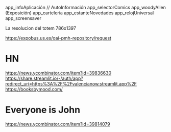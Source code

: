 app_infoAplicación // AutoInformación
app_selectorComics
app_woodyAllen (Exposición)
app_carteleria
app_estanteNovedades
app_relojUniversal
app_screensaver


La resolucion del totem 786x1397

https://expobus.us.es/oai-pmh-repository/request




# HN
https://news.ycombinator.com/item?id=39836630
https://share.streamlit.io/-/auth/app?redirect_uri=https%3A%2F%2Fvalencianow.streamlit.app%2F
https://booksbymood.com/

# Everyone is John
https://news.ycombinator.com/item?id=39814079


